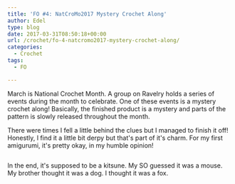 ```yaml
---
title: 'FO #4: NatCroMo2017 Mystery Crochet Along'
author: Edel
type: blog
date: 2017-03-31T08:50:18+00:00
url: /crochet/fo-4-natcromo2017-mystery-crochet-along/
categories:
  - Crochet
tags:
  - FO

---
```

March is National Crochet Month. A group on Ravelry holds a series of events during the month to celebrate. One of these events is a mystery crochet along! Basically, the finished product is a mystery and parts of the pattern is slowly released throughout the month.

There were times I fell a little behind the clues but I managed to finish it off! Honestly, I find it a little bit derpy but that's part of it's charm. For my first amigurumi, it's pretty okay, in my humble opinion!

<img data-attachment-id="404" data-permalink="http://edelgrace.me/blog/crochet/fo-4-natcromo2017-mystery-crochet-along/attachment/tmp_32556-20170326_133402-849415503/" data-orig-file="https://i1.wp.com/edelgrace.me/blog/wp-content/uploads/2017/03/tmp_32556-20170326_133402-849415503-e1490763225334.jpg?fit=600%2C1067" data-orig-size="600,1067" data-comments-opened="1" data-image-meta="{&quot;aperture&quot;:&quot;2.4&quot;,&quot;credit&quot;:&quot;&quot;,&quot;camera&quot;:&quot;LG-K210&quot;,&quot;caption&quot;:&quot;&quot;,&quot;created_timestamp&quot;:&quot;1490535242&quot;,&quot;copyright&quot;:&quot;&quot;,&quot;focal_length&quot;:&quot;3.18&quot;,&quot;iso&quot;:&quot;400&quot;,&quot;shutter_speed&quot;:&quot;0&quot;,&quot;title&quot;:&quot;&quot;,&quot;orientation&quot;:&quot;6&quot;}" data-image-title="tmp_32556-20170326_133402-849415503" data-image-description="" data-medium-file="https://i1.wp.com/edelgrace.me/blog/wp-content/uploads/2017/03/tmp_32556-20170326_133402-849415503-e1490763225334.jpg?fit=169%2C300" data-large-file="https://i1.wp.com/edelgrace.me/blog/wp-content/uploads/2017/03/tmp_32556-20170326_133402-849415503-e1490763225334.jpg?fit=576%2C1024" src="https://i1.wp.com/edelgrace.me/blog/wp-content/uploads/2017/03/tmp_32556-20170326_133402-849415503-e1490763225334.jpg?resize=600%2C1067" alt="" class="alignleft size-full wp-image-404" data-recalc-dims="1" />

In the end, it's supposed to be a kitsune. My SO guessed it was a mouse. My brother thought it was a dog. I thought it was a fox.